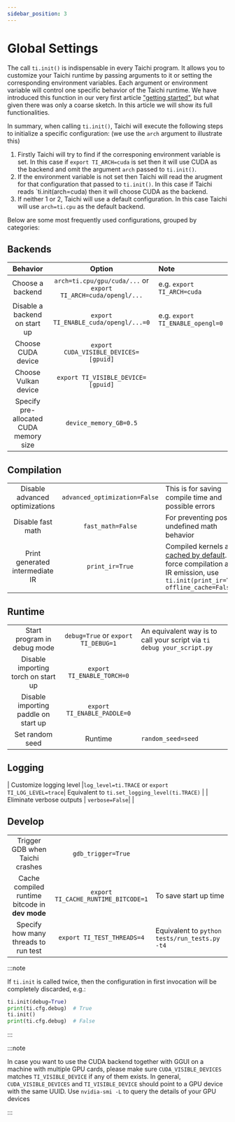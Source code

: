```yaml
---
sidebar_position: 3
---
```


# Global Settings


The call `ti.init()` is indispensable in every Taichi program. It allows you to customize your Taichi runtime by passing arguments to it or setting the corresponding environment variables. Each argument or environment variable will control one specific behavior of the Taichi runtime. We have introduced this function in our very first article ["getting started"](../get-started/index.md), but what given there was only a coarse sketch. In this article we will show its full functionalities.

In summary, when calling `ti.init()`, Taichi will execute the following steps to initialize a specific configuration: (we use the `arch` argument to illustrate this)

1. Firstly Taichi will try to find if the corresponing environment variable is set. In this case if `export TI_ARCH=cuda` is set then it will use CUDA as the backend and omit the argument `arch` passed to `ti.init()`.
2. If the environment variable is not set then Taichi will read the arugment for that configuration that passed to `ti.init()`. In this case if Taichi reads `ti.init(arch=cuda) then it will choose CUDA as the backend.
3. If neither 1 or 2, Taichi will use a default configuration. In this case Taichi will use `arch=ti.cpu` as the default backend.


Below are some most frequently used configurations, grouped by categories:


## Backends



| Behavior | Option  | Note |
|:---:|:---:|:---|
| Choose a backend | `arch=ti.cpu/gpu/cuda/...` or  `export TI_ARCH=cuda/opengl/...`| e.g. `export TI_ARCH=cuda`|
| Disable a backend on start up| `export TI_ENABLE_cuda/opengl/...=0`   |  e.g.  `export TI_ENABLE_opengl=0`  |
|  Choose CUDA device | `export CUDA_VISIBLE_DEVICES=[gpuid]`   |   |
| Choose Vulkan device |`export TI_VISIBLE_DEVICE=[gpuid]`|     |
| Specify pre-allocated CUDA memory size | `device_memory_GB=0.5`|   |

## Compilation

|    |     |     |
|:---:|:---:|:---|
| Disable advanced optimizations |`advanced_optimization=False`| This is for saving compile time and possible errors|
| Disable fast math |`fast_math=False`   |For preventing possible undefined math behavior   |
| Print generated intermediate IR |`print_ir=True`| Compiled kernels are [cached by default](https://docs.taichi-lang.org/docs/performance#offline-cache). To force compilation and IR emission, use `ti.init(print_ir=True, offline_cache=False)`|

## Runtime

|    |     |     |
|:---:|:---:|:---|
| Start program in debug mode    | `debug=True` or `export TI_DEBUG=1` | An equivalent way is to call your script via `ti debug your_script.py`  |
| Disable importing torch on start up    |`export TI_ENABLE_TORCH=0`   |     |
| Disable importing paddle on start up   |`export TI_ENABLE_PADDLE=0`  |     |
|Set random seed | Runtime    | `random_seed=seed`| `seed` is an integer |


## Logging

| Customize logging level    |`log_level=ti.TRACE` or `export TI_LOG_LEVEL=trace`| Equivalent to `ti.set_logging_level(ti.TRACE)` |
| Eliminate verbose outputs    | `verbose=False`|     |

## Develop

|    |     |     |
|:---:|:---:|:---|
|Trigger GDB when Taichi crashes  | `gdb_trigger=True` |       |
|Cache compiled runtime bitcode in **dev mode** |   `export TI_CACHE_RUNTIME_BITCODE=1`    |   To save start up time |
| Specify how many threads to run test |   `export TI_TEST_THREADS=4`    |  Equivalent to  `python tests/run_tests.py -t4` |


:::note

If `ti.init` is called twice, then the configuration in first invocation
will be completely discarded, e.g.:

```python {1,3}
ti.init(debug=True)
print(ti.cfg.debug)  # True
ti.init()
print(ti.cfg.debug)  # False
```

:::


:::note

In case you want to use the CUDA backend together with GGUI on a machine with multiple GPU cards, please make sure `CUDA_VISIBLE_DEVICES` matches `TI_VISIBLE_DEVICE` if any of them exists. In general, `CUDA_VISIBLE_DEVICES` and `TI_VISIBLE_DEVICE` should point to a GPU device with the same UUID. Use `nvidia-smi -L` to query the details of your GPU devices

:::
